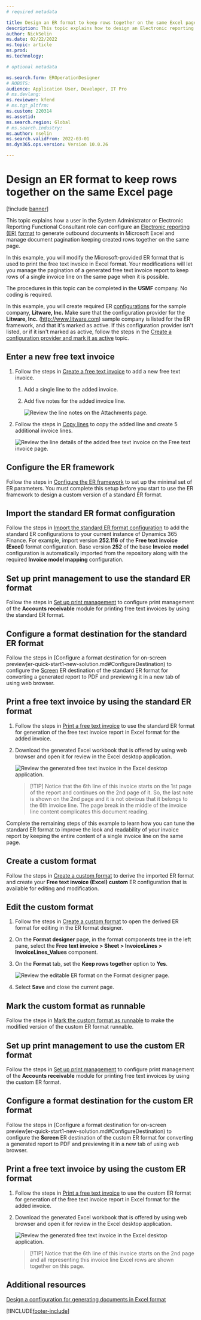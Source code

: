 ```yaml
---
# required metadata

title: Design an ER format to keep rows together on the same Excel page
description: This topic explains how to design an Electronic reporting (ER) format that keeps rows together on the same Microsoft Excel page.
author: NickSelin
ms.date: 02/22/2022
ms.topic: article
ms.prod: 
ms.technology: 

# optional metadata

ms.search.form: EROperationDesigner
# ROBOTS: 
audience: Application User, Developer, IT Pro
# ms.devlang: 
ms.reviewer: kfend
# ms.tgt_pltfrm: 
ms.custom: 220314
ms.assetid: 
ms.search.region: Global
# ms.search.industry: 
ms.author: nselin
ms.search.validFrom: 2022-03-01
ms.dyn365.ops.version: Version 10.0.26

---
```


# Design an ER format to keep rows together on the same Excel page

[!include [banner](../includes/banner.md)]

This topic explains how a user in the System Administrator or Electronic Reporting Functional Consultant role can configure an [Electronic reporting (ER)](general-electronic-reporting.md) [format](er-overview-components.md#format-component) to generate outbound documents in Microsoft Excel and manage document pagination keeping created rows together on the same page.

In this example, you will modify the Microsoft-provided ER format that is used to print the free text invoice in Excel format. Your modifications will let you manage the pagination of a generated free text invoice report to keep rows of a single invoice line on the same page when it is possible.

The procedures in this topic can be completed in the **USMF** company. No coding is required.

In this example, you will create required ER [configurations](general-electronic-reporting.md#Configuration) for the sample company, **Litware, Inc.** Make sure that the configuration provider for the **Litware, Inc.** (http://www.litware.com) sample company is listed for the ER framework, and that it's marked as active. If this configuration provider isn't listed, or if it isn't marked as active, follow the steps in the [Create a configuration provider and mark it as active](tasks/er-configuration-provider-mark-it-active-2016-11.md) topic.

## Enter a new free text invoice

1.  Follow the steps in [Create a free text invoice](../../../finance/accounts-receivable/create-free-text-invoice-new.md#create-a-free-text-invoice-1) to add a new free text invoice.
    1.  Add a single line to the added invoice.
    2.  Add five notes for the added invoice line.
        
        ![Review the line notes on the Attachments page.](./media/er-keep-excel-rows-together-notes.png)

2.  Follow the steps in [Copy lines](../../../finance/accounts-receivable/create-free-text-invoice-new.md#copy-lines) to copy the added line and create 5 additional invoice lines.

    ![Review the line details of the added free text invoice on the Free text invoice page.](./media/er-keep-excel-rows-together-invoice.png)

## Configure the ER framework

Follow the steps in [Configure the ER framework](er-quick-start2-customize-report.md#ConfigureFramework) to set up the minimal set of ER parameters. You must complete this setup before you start to use the ER framework to design a custom version of a standard ER format.

## Import the standard ER format configuration

Follow the steps in [Import the standard ER format configuration](er-quick-start2-customize-report.md#ImportERSolution1) to add the standard ER configurations to your current instance of Dynamics 365 Finance. For example, import version **252.116** of the **Free text invoice (Excel)** format configuration. Base version **252** of the base **Invoice model** configuration is automatically imported from the repository along with the required **Invoice model mapping** configuration.

## Set up print management to use the standard ER format

Follow the steps in [Set up print management](er-embed-images-header-footer-excel-reports.md#ConfigurePrintManagement1) to configure print management of the **Accounts receivable** module for printing free text invoices by using the standard ER format.

## Configure a format destination for the standard ER format

Follow the steps in [Configure a format destination for on-screen preview]er-quick-start1-new-solution.md#ConfigureDestination) to configure the [Screen](er-destination-type-screen.md) ER destination of the standard ER format for converting a generated report to PDF and previewing it in a new tab of using web browser.

## Print a free text invoice by using the standard ER format

1.  Follow the steps in [Print a free text invoice](er-embed-images-header-footer-excel-reports.md#ProcessInvoice1) to use the standard ER format for generation of the free text invoice report in Excel format for the added invoice.

2.  Download the generated Excel workbook that is offered by using web browser and open it for review in the Excel desktop application.

    ![Review the generated free text invoice in the Excel desktop application.](./media/er-keep-excel-rows-together-invoice1.gif)

    > [!TIP] Notice that the 6th line of this invoice starts on the 1st page of the report and continues on the 2nd page of it. So, the last note is shown on the 2nd page and it is not obvious that it belongs to the 6th invoice line. The page break in the middle of the invoice line content complicates this document reading.

Complete the remaining steps of this example to learn how you can tune the standard ER format to improve the look and readability of your invoice report by keeping the entire content of a single invoice line on the same page.

## Create a custom format

Follow the steps in [Create a custom format](er-embed-images-header-footer-excel-reports.md#DeriveProvidedFormat) to derive the imported ER format and create your **Free text invoice (Excel) custom** ER configuration that is available for editing and modification.

## Edit the custom format

1.  Follow the steps in [Create a custom format](er-embed-images-header-footer-excel-reports.md#ConfigureDerivedFormat) to open the derived ER format for editing in the ER format designer.
2.  On the **Format designer** page, in the format components tree in the left pane, select the **Free text invoice \> Sheet \> InvoiceLines \> InvoiceLines_Values** component.
3.  On the **Format** tab, set the **Keep rows together** option to **Yes**.

    ![Review the editable ER format on the Format designer page.](./media/er-keep-excel-rows-together-format.png)

4.  Select **Save** and close the current page.

## Mark the custom format as runnable

Follow the steps in [Mark the custom format as runnable](er-embed-images-header-footer-excel-reports.md#MarkFormatRunnable) to make the modified version of the custom ER format runnable.

## Set up print management to use the custom ER format

Follow the steps in [Set up print management](er-embed-images-header-footer-excel-reports.md#ConfigurePrintManagement2) to configure print management of the **Accounts receivable** module for printing free text invoices by using the custom ER format.

## Configure a format destination for the custom ER format

Follow the steps in [Configure a format destination for on-screen preview]er-quick-start1-new-solution.md#ConfigureDestination) to configure the **Screen** ER destination of the custom ER format for converting a generated report to PDF and previewing it in a new tab of using web browser.

## Print a free text invoice by using the custom ER format

1.  Follow the steps in [Print a free text invoice](er-embed-images-header-footer-excel-reports.md#ProcessInvoice2) to use the custom ER format for generation of the free text invoice report in Excel format for the added invoice.

2.  Download the generated Excel workbook that is offered by using web browser and open it for review in the Excel desktop application.

    ![Review the generated free text invoice in the Excel desktop application.](./media/er-keep-excel-rows-together-invoice2.gif)

    > [!TIP] Notice that the 6th line of this invoice starts on the 2nd page and all representing this invoice line Excel rows are shown together on this page.

## Additional resources

[Design a configuration for generating documents in Excel format](er-fillable-excel.md)


[!INCLUDE[footer-include](../../../includes/footer-banner.md)]
